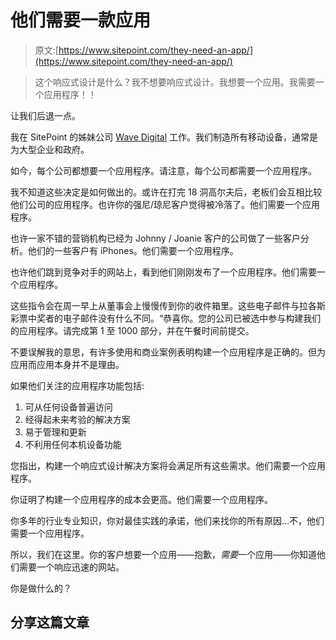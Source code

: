 # 他们需要一款应用

> 原文:[https://www.sitepoint.com/they-need-an-app/](https://www.sitepoint.com/they-need-an-app/)

> 这个响应式设计是什么？我不想要响应式设计。我想要一个应用。我需要一个应用程序！！

让我们后退一点。

我在 SitePoint 的姊妹公司 [Wave Digital](http://www.wavedigital.com.au/) 工作。我们制造所有移动设备，通常是为大型企业和政府。

如今，每个公司都想要一个应用程序。请注意，每个公司都需要一个应用程序。

我不知道这些决定是如何做出的。或许在打完 18 洞高尔夫后，老板们会互相比较他们公司的应用程序。也许你的强尼/琼尼客户觉得被冷落了。他们需要一个应用程序。

也许一家不错的营销机构已经为 Johnny / Joanie 客户的公司做了一些客户分析。他们的一些客户有 iPhones。他们需要一个应用程序。

也许他们跳到竞争对手的网站上，看到他们刚刚发布了一个应用程序。他们需要一个应用程序。

这些指令会在周一早上从董事会上慢慢传到你的收件箱里。这些电子邮件与拉各斯彩票中奖者的电子邮件没有什么不同。“恭喜你。您的公司已被选中参与构建我们的应用程序。请完成第 1 至 1000 部分，并在午餐时间前提交。

不要误解我的意思，有许多使用和商业案例表明构建一个应用程序是正确的。但为应用而应用本身并不是理由。

如果他们关注的应用程序功能包括:

1.  可从任何设备普遍访问
2.  经得起未来考验的解决方案
3.  易于管理和更新
4.  不利用任何本机设备功能

您指出，构建一个响应式设计解决方案将会满足所有这些需求。他们需要一个应用程序。

你证明了构建一个应用程序的成本会更高。他们需要一个应用程序。

你多年的行业专业知识，你对最佳实践的承诺，他们来找你的所有原因…不，他们需要一个应用程序。

所以，我们在这里。你的客户想要一个应用——抱歉，*需要*一个应用——你知道他们需要一个响应迅速的网站。

你是做什么的？

## 分享这篇文章